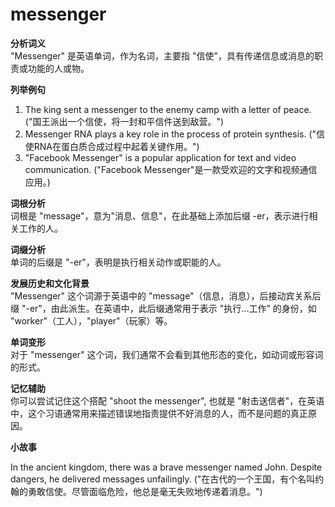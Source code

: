 # messenger

**分析词义**  
"Messenger" 是英语单词，作为名词，主要指 "信使"，具有传递信息或消息的职责或功能的人或物。

  

**列举例句**

  

1.  The king sent a messenger to the enemy camp with a letter of peace. ("国王派出一个信使，将一封和平信件送到敌营。")
2.  Messenger RNA plays a key role in the process of protein synthesis. ("信使RNA在蛋白质合成过程中起着关键作用。")
3.  "Facebook Messenger" is a popular application for text and video communication. ("Facebook Messenger"是一款受欢迎的文字和视频通信应用。)

  

**词根分析**  
词根是 "message"，意为"消息、信息"，在此基础上添加后缀 -er，表示进行相关工作的人。

  

**词缀分析**  
单词的后缀是 "-er"，表明是执行相关动作或职能的人。

  

**发展历史和文化背景**  
"Messenger" 这个词源于英语中的 "message"（信息，消息），后接动宾关系后缀 "-er"，由此派生。在英语中，此后缀通常用于表示 "执行...工作" 的身份，如 "worker"（工人），"player"（玩家）等。

  

**单词变形**  
对于 "messenger" 这个词，我们通常不会看到其他形态的变化，如动词或形容词的形式。

  

**记忆辅助**  
你可以尝试记住这个搭配 "shoot the messenger", 也就是 "射击送信者"，在英语中，这个习语通常用来描述错误地指责提供不好消息的人，而不是问题的真正原因。

  

**小故事**

  

In the ancient kingdom, there was a brave messenger named John. Despite dangers, he delivered messages unfailingly. ("在古代的一个王国，有个名叫约翰的勇敢信使。尽管面临危险，他总是毫无失败地传递着消息。")
